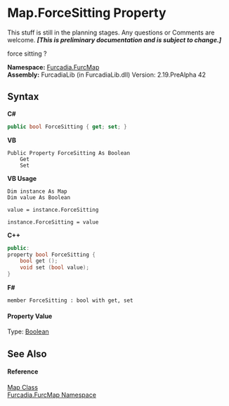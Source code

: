 # Map.ForceSitting Property 
This stuff is still in the planning stages. Any questions or Comments are welcome. _**\[This is preliminary documentation and is subject to change.\]**_

force sitting ?

**Namespace:**&nbsp;<a href="N_Furcadia_FurcMap">Furcadia.FurcMap</a><br />**Assembly:**&nbsp;FurcadiaLib (in FurcadiaLib.dll) Version: 2.19.PreAlpha 42

## Syntax

**C#**<br />
``` C#
public bool ForceSitting { get; set; }
```

**VB**<br />
``` VB
Public Property ForceSitting As Boolean
	Get
	Set
```

**VB Usage**<br />
``` VB Usage
Dim instance As Map
Dim value As Boolean

value = instance.ForceSitting

instance.ForceSitting = value
```

**C++**<br />
``` C++
public:
property bool ForceSitting {
	bool get ();
	void set (bool value);
}
```

**F#**<br />
``` F#
member ForceSitting : bool with get, set

```


#### Property Value
Type: <a href="http://msdn2.microsoft.com/en-us/library/a28wyd50" target="_blank">Boolean</a>

## See Also


#### Reference
<a href="T_Furcadia_FurcMap_Map">Map Class</a><br /><a href="N_Furcadia_FurcMap">Furcadia.FurcMap Namespace</a><br />
